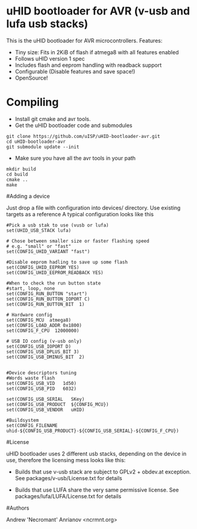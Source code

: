 # uHID bootloader for AVR (v-usb and lufa usb stacks)

This is the uHID bootloader for AVR microcontrollers. Features:

- Tiny size: Fits in 2KiB of flash if atmega8 with all features enabled
- Follows uHID version 1 spec
- Includes flash and eeprom handling with readback support
- Configurable (Disable features and save space!)
- OpenSource!

# Compiling

- Install git cmake and avr tools.
- Get the uHID bootloader code and submodules

```
git clone https://github.com/uISP/uHID-bootloader-avr.git
cd uHID-bootloader-avr
git submodule update --init
```

- Make sure you have all the avr tools in your path

```
mkdir build
cd build
cmake ..
make
```

#Adding a device

Just drop a file with configuration into devices/ directory.
Use existing targets as a reference
A typical configuration looks like this

```
#Pick a usb stak to use (vusb or lufa)
set(UHID_USB_STACK lufa)

# Chose between smaller size or faster flashing speed
# e.g. "small" or "fast"
set(CONFIG_UHID_VARIANT "fast")

#Disable eeprom hadling to save up some flash
set(CONFIG_UHID_EEPROM YES)
set(CONFIG_UHID_EEPROM_READBACK YES)

#When to check the run button state
#start, loop, none
set(CONFIG_RUN_BUTTON "start")
set(CONFIG_RUN_BUTTON_IOPORT C)
set(CONFIG_RUN_BUTTON_BIT  1)

# Hardware config
set(CONFIG_MCU  atmega8)
set(CONFIG_LOAD_ADDR 0x1800)
set(CONFIG_F_CPU  12000000)

# USB IO config (v-usb only)
set(CONFIG_USB_IOPORT D)
set(CONFIG_USB_DPLUS_BIT 3)
set(CONFIG_USB_DMINUS_BIT  2)


#Device descriptors tuning
#Words waste flash
set(CONFIG_USB_VID   1d50)
set(CONFIG_USB_PID   6032)

set(CONFIG_USB_SERIAL   SKey)
set(CONFIG_USB_PRODUCT  ${CONFIG_MCU})
set(CONFIG_USB_VENDOR   uHID)

#Buildsystem
set(CONFIG_FILENAME uhid-${CONFIG_USB_PRODUCT}-${CONFIG_USB_SERIAL}-${CONFIG_F_CPU})
```

#License

uHID bootloader uses 2 different usb stacks, depending on the device in use, therefore the licensing mess looks like this:

* Builds that use v-usb stack are subject to GPLv2 + obdev.at exception.
  See packages/v-usb/License.txt for details

* Builds that use LUFA share the very same permissive license.
  See packages/lufa/LUFA/License.txt for details

#Authors

Andrew 'Necromant' Anrianov <ncrmnt.org>
